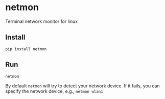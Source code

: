 # netmon

Terminal network monitor for linux

## Install 

`pip install netmon`

## Run

`netmon`

By default `netmon` will try to detect your network device. If it fails, you can specify the network device, e.g., `netmon wlan1`